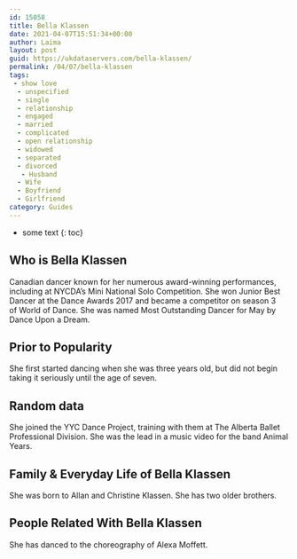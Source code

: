 ```yaml
---
id: 15058
title: Bella Klassen
date: 2021-04-07T15:51:34+00:00
author: Laima
layout: post
guid: https://ukdataservers.com/bella-klassen/
permalink: /04/07/bella-klassen
tags:
 - show love
  - unspecified
  - single
  - relationship
  - engaged
  - married
  - complicated
  - open relationship
  - widowed
  - separated
  - divorced
   - Husband
  - Wife
  - Boyfriend
  - Girlfriend
category: Guides
---
```


* some text
{: toc}


## Who is Bella Klassen
                  
                  
                  
Canadian dancer known for her numerous award-winning performances, including at NYCDA&#8217;s Mini National Solo Competition. She won Junior Best Dancer at the Dance Awards 2017 and became a competitor on season 3 of World of Dance. She was named Most Outstanding Dancer for May by Dance Upon a Dream.
                  
              
            
              
            
                
                
                
## Prior to Popularity
                  
                  
                  
She first started dancing when she was three years old, but did not begin taking it seriously until the age of seven.
                  
              
            
              
            
                
                
                
## Random data
                  
                  
                  
She joined the YYC Dance Project, training with them at The Alberta Ballet Professional Division. She was the lead in a music video for the band Animal Years. 
                  
              
            
              
            
                
                
                
## Family & Everyday Life of Bella Klassen
                  
                  
                  
She was born to Allan and Christine Klassen. She has two older brothers.
                  
              
            
              
            
                
                
                
## People Related With Bella Klassen
                  
                  
                  
She has danced to the choreography of Alexa Moffett.
                  
              
            
              
            
                
              
            
              
              
            
            
              
            
          
          
          